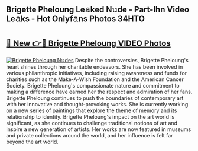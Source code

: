 ## Brigette Pheloung Le𝚊ked N𝚞de - Part-Ihn Video Le𝚊ks - Hot Onlyf𝚊ns Photos 34HTO

# <h2><a href="http://ab63063.deff.icu/?id=Brigette+Pheloung">🔗 New 👉🔴 Brigette Pheloung VIDEO Photos</a></h2>

[![Brigette Pheloung N𝚞des](https://i.imgur.com/rIISA9y.gif)](http://ab63063.deff.icu/?id=Brigette+Pheloung)
Despite the controversies, Brigette Pheloung's heart shines through her charitable endeavors. She has been involved in various philanthropic initiatives, including raising awareness and funds for charities such as the Make-A-Wish Foundation and the American Cancer Society. Brigette Pheloung's compassionate nature and commitment to making a difference have earned her the respect and admiration of her fans. Brigette Pheloung continues to push the boundaries of contemporary art with her innovative and thought-provoking works. She is currently working on a new series of paintings that explore the theme of memory and its relationship to identity. Brigette Pheloung's impact on the art world is significant, as she continues to challenge traditional notions of art and inspire a new generation of artists. Her works are now featured in museums and private collections around the world, and her influence is felt far beyond the art world.
